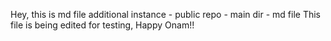 Hey, this is md file
additional instance - public repo - main dir - md file
This file is being edited for testing, Happy Onam!!

